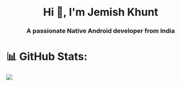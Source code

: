<h1 align="center">Hi 👋, I'm Jemish Khunt</h1>
<h3 align="center">A passionate Native Android developer from India</h3>

# 📊 GitHub Stats:
![](https://github-readme-streak-stats.herokuapp.com/?user=crest-0375&theme=swift&hide_border=true)<br/>
